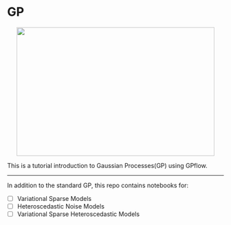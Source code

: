# GP

<p align="center">
  <img width="460" height="300" src="https://user-images.githubusercontent.com/51975559/236497696-8c53436f-3578-48c0-a22e-e0d3477ad71b.gif">
</p>

This is a tutorial introduction to Gaussian Processes(GP) using GPflow.
- - - -
In addition to the standard GP, this repo contains notebooks for:


 - [ ] Variational Sparse Models
 - [ ] Heteroscedastic Noise Models
 - [ ] Variational Sparse Heteroscedastic Models
